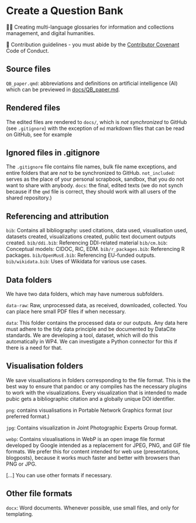 # Create a Question Bank
🙋‍♀️ Creating multi-language glossaries for information and collections management, and digital humanities.

🌈 Contribution guidelines - you must abide by the [Contributor Covenant](https://www.contributor-covenant.org/version/2/1/code_of_conduct/) Code of Conduct.

## Source files
`QB_paper.qmd`: abbreviations and definitions on artificial intelligence (AI) which can be previewed in [docs/QB_paper.md](https://github.com/dataobservatory-eu/questionbank_papers/blob/main/docs/QB_paper.md).


## Rendered files

The edited files are rendered to `docs/`, which is _not synchronized_ to GitHub (see `.gitignore`) with the exception of `md` markdown files that can be read on GitHub, see for example 

## Ignored files in .gitignore
The `.gitignore` file contains file names, bulk file name exceptions, and entire folders that are *not* to be synchronized to GitHub.
`not_included`: serves as the place of your personal scrapbook, sandbox, that you do not want to share with anybody.
`docs`: the final,  edited texts (we do not synch because if the `qmd` file is correct, they should work with all users of the shared repository.)

## Referencing and attribution

`bib`: Contains all bibliography: used citations, data used, visualisation used, datasets created, visualizations created, public text document outputs created.
`bib/ddi.bib`: Referencing DDI-related material
`bib/cm.bib`: Conceptual models: CIDOC, RiC, EDM.
`bib/r_packages.bib`: Referencing R packages.
`bib/OpenMusE.bib`: Referencing EU-funded outputs.
`bib/wikidata.bib`: Uses of Wikidata for various use cases.

## Data folders

We have two data folders, which may have numerous subfolders.

`data-raw`:  Raw, unprocessed data, as received, downloaded, collected. You can place here small PDF files if when necessary.

`data`: This folder contains the processed data or our outputs.  Any data here must adhere to the tidy data principle and be documented by DataCite standards.  We are developing a tool, dataset, which will do this automatically in WP4.  We can investigate a Python connector for this if there is a need for that.

## Visualisation folders

We save visualisations in folders corresponding to the file format. This is the best way to ensure that pandoc or any compiles has the necessary plugins to work with the visualizations. Every visualization that is intended to made pubic gets a bibliographic citation and a globally unique DOI identifier. 

`png`: contains visualisations in Portable Network Graphics format (our preferred format.)

`jpg`: Contains visualization in Joint Photographic Experts Group format.

`webp`: Contains visualisations in WebP is an open image file format developed by Google intended as a replacement for JPEG, PNG, and GIF file formats.  We prefer this for content intended for web use (presentations, blogposts), because it works much faster and better with browsers than PNG or JPG.

[…] You can use other formats if necessary.


## Other file formats

`docx`: Word documents.  Whenever possible, use small files, and only for templating.
